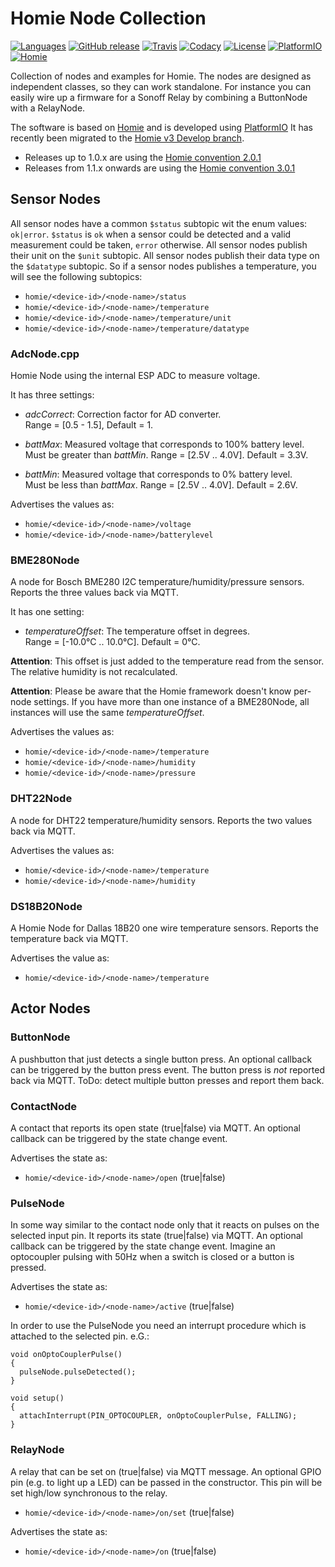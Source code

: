# Homie Node Collection

[![Languages](https://img.shields.io/github/languages/top/luebbe/homie-node-collection.svg?style=flat-square)](https://img.shields.io/github/languages/top/luebbe/homie-node-collection)
[![GitHub release](https://img.shields.io/github/release/luebbe/homie-node-collection.svg?style=flat-square)](https://github.com/luebbe/homie-node-collection/releases)
[![Travis](https://img.shields.io/travis/luebbe/homie-node-collection.svg?branch=master&style=flat-square)](https://travis-ci.org/luebbe/homie-node-collection)
[![Codacy](https://img.shields.io/codacy/grade/e6d5e648b83b4667b399b81e2986dea6?style=flat-square)](https://www.codacy.com/app/luebbe/homie-node-collection/dashboard)
[![License](https://img.shields.io/github/license/mashape/apistatus.svg?style=flat-square)](https://opensource.org/licenses/MIT)
[![PlatformIO](https://img.shields.io/static/v1?label=Powered&message=PlatformIO&color=blue&style=flat-square)](https://platformio.org/lib/show/6163/Homie%20node%20collection)
[![Homie](https://img.shields.io/static/v1?label=Powered&message=Homie&color=blue&style=flat-square)](https://github.com/homieiot/homie-esp8266)

Collection of nodes and examples for Homie. The nodes are designed as independent classes, so they can work standalone. For instance you can easily wire up a firmware for a Sonoff Relay by combining a ButtonNode with a RelayNode.

The software is based on [Homie](https://github.com/homieiot/homie-esp8266) and is developed using [PlatformIO](https://github.com/platformio)
It has recently been migrated to the [Homie v3 Develop branch](https://github.com/homieiot/homie-esp8266/tree/develop-v3).

- Releases up to 1.0.x are using the [Homie convention 2.0.1](https://github.com/homieiot/convention/releases/tag/v2.0.1)
- Releases from 1.1.x onwards are using the [Homie convention 3.0.1](https://github.com/homieiot/convention/releases/tag/v2.0.1)

## Sensor Nodes

All sensor nodes have a common `$status` subtopic wit the enum values: `ok|error`. `$status` is `ok` when a sensor could be detected and a valid measurement could be taken, `error` otherwise.
All sensor nodes publish their unit on the `$unit` subtopic.
All sensor nodes publish their data type on the `$datatype` subtopic.
So if a sensor nodes publishes a temperature, you will see the following subtopics:

- `homie/<device-id>/<node-name>/status`
- `homie/<device-id>/<node-name>/temperature`
- `homie/<device-id>/<node-name>/temperature/unit`
- `homie/<device-id>/<node-name>/temperature/datatype`

### AdcNode.cpp

Homie Node using the internal ESP ADC to measure voltage.

It has three settings:

- _adcCorrect_: Correction factor for AD converter.  
  Range = \[0.5 - 1.5], Default = 1.

- _battMax_: Measured voltage that corresponds to 100% battery level.  
  Must be greater than _battMin_. Range = \[2.5V .. 4.0V]. Default = 3.3V.

- _battMin_: Measured voltage that corresponds to 0% battery level.  
  Must be less than _battMax_. Range = \[2.5V .. 4.0V]. Default = 2.6V.

Advertises the values as:

- `homie/<device-id>/<node-name>/voltage`
- `homie/<device-id>/<node-name>/batterylevel`

### BME280Node

A node for Bosch BME280 I2C temperature/humidity/pressure sensors. Reports the three values back via MQTT.

It has one setting:

- _temperatureOffset_: The temperature offset in degrees.  
  Range = \[-10.0°C .. 10.0°C]. Default = 0°C.

**Attention**: This offset is just added to the temperature read from the sensor. The relative humidity is not recalculated.

**Attention**: Please be aware that the Homie framework doesn't know per-node settings. If you have more than one instance of a BME280Node, all instances will use the same _temperatureOffset_.

Advertises the values as:

- `homie/<device-id>/<node-name>/temperature`
- `homie/<device-id>/<node-name>/humidity`
- `homie/<device-id>/<node-name>/pressure`

### DHT22Node

A node for DHT22 temperature/humidity sensors. Reports the two values back via MQTT.

Advertises the values as:

- `homie/<device-id>/<node-name>/temperature`
- `homie/<device-id>/<node-name>/humidity`

### DS18B20Node

A Homie Node for Dallas 18B20 one wire temperature sensors. Reports the temperature back via MQTT.

Advertises the value as:

- `homie/<device-id>/<node-name>/temperature`

## Actor Nodes

### ButtonNode

A pushbutton that just detects a single button press. An optional callback can be triggered by the button press event. The button press is _not_ reported back via MQTT. ToDo: detect multiple button presses and report them back.

### ContactNode

A contact that reports its open state (true|false) via MQTT. An optional callback can be triggered by the state change event.

Advertises the state as:

- `homie/<device-id>/<node-name>/open` (true|false)

### PulseNode

In some way similar to the contact node only that it reacts on pulses on the selected input pin. It reports its state (true|false) via MQTT. An optional callback can be triggered by the state change event. Imagine an optocoupler pulsing with 50Hz when a switch is closed or a button is pressed.

Advertises the state as:

- `homie/<device-id>/<node-name>/active` (true|false)

In order to use the PulseNode you need an interrupt procedure which is attached to the selected pin. e.G.:

    void onOptoCouplerPulse()
    {
      pulseNode.pulseDetected();
    }

    void setup()
    {
      attachInterrupt(PIN_OPTOCOUPLER, onOptoCouplerPulse, FALLING);
    }

### RelayNode

A relay that can be set on (true|false) via MQTT message. An optional GPIO pin (e.g. to light up a LED) can be passed in the constructor. This pin will be set high/low synchronous to the relay.

- `homie/<device-id>/<node-name>/on/set` (true|false)

Advertises the state as:

- `homie/<device-id>/<node-name>/on` (true|false)
